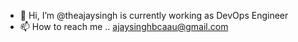 - 👋 Hi, I’m @theajaysingh is currently working as DevOps Engineer
- 📫 How to reach me ..
ajaysinghbcaau@gmail.com
<!---
theajaysingh/theajaysingh is a ✨ special ✨ repository because its `README.md` (this file) appears on your GitHub profile.
You can click the Preview link to take a look at your changes.
--->
